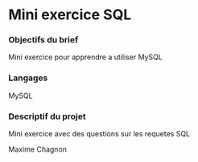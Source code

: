 # Mini exercice SQL

### Objectifs du brief

Mini exercice pour apprendre a utiliser MySQL

### Langages 

MySQL

### Descriptif du projet 

Mini exercice avec des questions sur les requetes SQL

Maxime Chagnon
